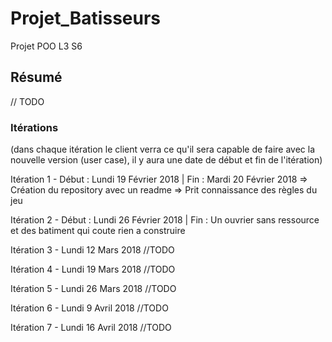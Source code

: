 # Projet_Batisseurs
Projet POO L3 S6

## Résumé 
// TODO

### Itérations
(dans chaque itération le client verra ce qu'il sera capable de faire avec la nouvelle version (user case), il y aura une date de début et fin de l'itération) 

   Itération 1 - Début : Lundi 19 Février 2018 | Fin : Mardi 20 Février 2018
   => Création du repository avec un readme
   => Prit connaissance des règles du jeu 
   
   Itération 2 - Début : Lundi 26 Février 2018 | Fin : 
   Un ouvrier sans ressource et des batiment qui coute rien a construire 
   
   
   Itération 3 - Lundi 12 Mars 2018
   //TODO
   
   Itération 4 - Lundi 19 Mars 2018
   //TODO
   
   Itération 5 - Lundi 26 Mars 2018
   //TODO
   
   Itération 6 - Lundi 9 Avril 2018
   //TODO
   
   Itération 7 - Lundi 16 Avril 2018
   //TODO
   
